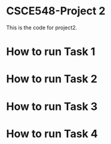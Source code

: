# CSCE548-Project 2

This is the code for project2. 


# How to run Task 1


# How to run Task 2


# How to run Task 3



# How to run Task 4

 
